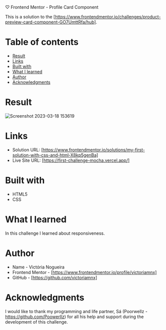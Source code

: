 ♡ Frontend Mentor - Profile Card Component

This is a solution to the [https://www.frontendmentor.io/challenges/product-preview-card-component-GO7UmttRfa/hub].

# Table of contents

- [Result](#result)
- [Links](#links)
- [Built with](#built-with)
- [What I learned](#what-i-learned)
- [Author](#author)
- [Acknowledgments](#acknowledgments)

# Result

![Screenshot 2023-03-18 153619](https://user-images.githubusercontent.com/96449803/226129377-44f3e1e8-c683-4019-a7d6-c97ff337bb89.png)

# Links

- Solution URL: [https://www.frontendmentor.io/solutions/my-first-solution-with-css-and-html-X8kp5genBa]
- Live Site URL: [https://first-challenge-mocha.vercel.app/]

# Built with

- HTML5
- CSS

# What I learned

In this challenge I learned about responsiveness.

# Author

- Name - Victória Nogueira
- Frontend Mentor - [https://www.frontendmentor.io/profile/victoriamnx]
- GitHub - [https://github.com/victoriamnx]

# Acknowledgments

I would like to thank my programming and life partner, Sá (Poorwellz - https://github.com/Poowerllz) for all his help and support during the development of this challenge.
